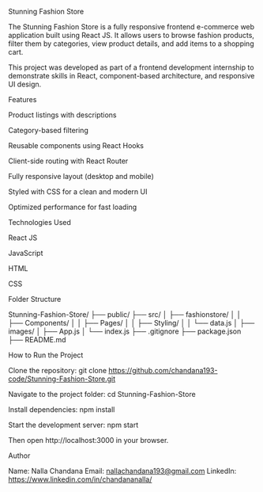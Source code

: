 Stunning Fashion Store

The Stunning Fashion Store is a fully responsive frontend e-commerce web application built using React JS. It allows users to browse fashion products, filter them by categories, view product details, and add items to a shopping cart.

This project was developed as part of a frontend development internship to demonstrate skills in React, component-based architecture, and responsive UI design.

Features

Product listings with descriptions

Category-based filtering

Reusable components using React Hooks

Client-side routing with React Router

Fully responsive layout (desktop and mobile)

Styled with CSS for a clean and modern UI

Optimized performance for fast loading

Technologies Used

React JS

JavaScript

HTML

CSS

Folder Structure

Stunning-Fashion-Store/
├── public/
├── src/
│ ├── fashionstore/
│ │ ├── Components/
│ │ ├── Pages/
│ │ ├── Styling/
│ │ └── data.js
│ ├── images/
│ ├── App.js
│ └── index.js
├── .gitignore
├── package.json
├── README.md

How to Run the Project

Clone the repository:
git clone https://github.com/chandana193-code/Stunning-Fashion-Store.git

Navigate to the project folder:
cd Stunning-Fashion-Store

Install dependencies:
npm install

Start the development server:
npm start

Then open http://localhost:3000 in your browser.

Author

Name: Nalla Chandana
Email: nallachandana193@gmail.com
LinkedIn: https://www.linkedin.com/in/chandananalla/
